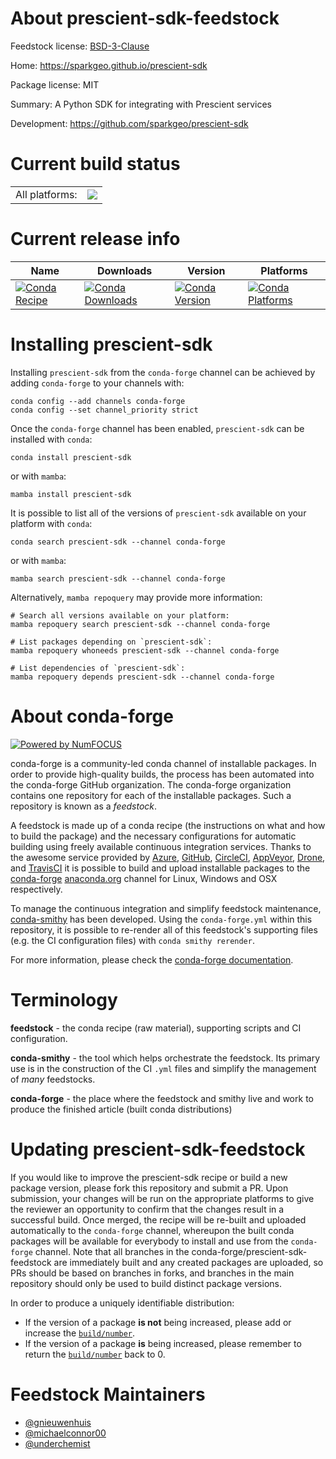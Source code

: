 About prescient-sdk-feedstock
=============================

Feedstock license: [BSD-3-Clause](https://github.com/conda-forge/prescient-sdk-feedstock/blob/main/LICENSE.txt)

Home: https://sparkgeo.github.io/prescient-sdk

Package license: MIT

Summary: A Python SDK for integrating with Prescient services

Development: https://github.com/sparkgeo/prescient-sdk

Current build status
====================


<table><tr><td>All platforms:</td>
    <td>
      <a href="https://dev.azure.com/conda-forge/feedstock-builds/_build/latest?definitionId=23489&branchName=main">
        <img src="https://dev.azure.com/conda-forge/feedstock-builds/_apis/build/status/prescient-sdk-feedstock?branchName=main">
      </a>
    </td>
  </tr>
</table>

Current release info
====================

| Name | Downloads | Version | Platforms |
| --- | --- | --- | --- |
| [![Conda Recipe](https://img.shields.io/badge/recipe-prescient--sdk-green.svg)](https://anaconda.org/conda-forge/prescient-sdk) | [![Conda Downloads](https://img.shields.io/conda/dn/conda-forge/prescient-sdk.svg)](https://anaconda.org/conda-forge/prescient-sdk) | [![Conda Version](https://img.shields.io/conda/vn/conda-forge/prescient-sdk.svg)](https://anaconda.org/conda-forge/prescient-sdk) | [![Conda Platforms](https://img.shields.io/conda/pn/conda-forge/prescient-sdk.svg)](https://anaconda.org/conda-forge/prescient-sdk) |

Installing prescient-sdk
========================

Installing `prescient-sdk` from the `conda-forge` channel can be achieved by adding `conda-forge` to your channels with:

```
conda config --add channels conda-forge
conda config --set channel_priority strict
```

Once the `conda-forge` channel has been enabled, `prescient-sdk` can be installed with `conda`:

```
conda install prescient-sdk
```

or with `mamba`:

```
mamba install prescient-sdk
```

It is possible to list all of the versions of `prescient-sdk` available on your platform with `conda`:

```
conda search prescient-sdk --channel conda-forge
```

or with `mamba`:

```
mamba search prescient-sdk --channel conda-forge
```

Alternatively, `mamba repoquery` may provide more information:

```
# Search all versions available on your platform:
mamba repoquery search prescient-sdk --channel conda-forge

# List packages depending on `prescient-sdk`:
mamba repoquery whoneeds prescient-sdk --channel conda-forge

# List dependencies of `prescient-sdk`:
mamba repoquery depends prescient-sdk --channel conda-forge
```


About conda-forge
=================

[![Powered by
NumFOCUS](https://img.shields.io/badge/powered%20by-NumFOCUS-orange.svg?style=flat&colorA=E1523D&colorB=007D8A)](https://numfocus.org)

conda-forge is a community-led conda channel of installable packages.
In order to provide high-quality builds, the process has been automated into the
conda-forge GitHub organization. The conda-forge organization contains one repository
for each of the installable packages. Such a repository is known as a *feedstock*.

A feedstock is made up of a conda recipe (the instructions on what and how to build
the package) and the necessary configurations for automatic building using freely
available continuous integration services. Thanks to the awesome service provided by
[Azure](https://azure.microsoft.com/en-us/services/devops/), [GitHub](https://github.com/),
[CircleCI](https://circleci.com/), [AppVeyor](https://www.appveyor.com/),
[Drone](https://cloud.drone.io/welcome), and [TravisCI](https://travis-ci.com/)
it is possible to build and upload installable packages to the
[conda-forge](https://anaconda.org/conda-forge) [anaconda.org](https://anaconda.org/)
channel for Linux, Windows and OSX respectively.

To manage the continuous integration and simplify feedstock maintenance,
[conda-smithy](https://github.com/conda-forge/conda-smithy) has been developed.
Using the ``conda-forge.yml`` within this repository, it is possible to re-render all of
this feedstock's supporting files (e.g. the CI configuration files) with ``conda smithy rerender``.

For more information, please check the [conda-forge documentation](https://conda-forge.org/docs/).

Terminology
===========

**feedstock** - the conda recipe (raw material), supporting scripts and CI configuration.

**conda-smithy** - the tool which helps orchestrate the feedstock.
                   Its primary use is in the construction of the CI ``.yml`` files
                   and simplify the management of *many* feedstocks.

**conda-forge** - the place where the feedstock and smithy live and work to
                  produce the finished article (built conda distributions)


Updating prescient-sdk-feedstock
================================

If you would like to improve the prescient-sdk recipe or build a new
package version, please fork this repository and submit a PR. Upon submission,
your changes will be run on the appropriate platforms to give the reviewer an
opportunity to confirm that the changes result in a successful build. Once
merged, the recipe will be re-built and uploaded automatically to the
`conda-forge` channel, whereupon the built conda packages will be available for
everybody to install and use from the `conda-forge` channel.
Note that all branches in the conda-forge/prescient-sdk-feedstock are
immediately built and any created packages are uploaded, so PRs should be based
on branches in forks, and branches in the main repository should only be used to
build distinct package versions.

In order to produce a uniquely identifiable distribution:
 * If the version of a package **is not** being increased, please add or increase
   the [``build/number``](https://docs.conda.io/projects/conda-build/en/latest/resources/define-metadata.html#build-number-and-string).
 * If the version of a package **is** being increased, please remember to return
   the [``build/number``](https://docs.conda.io/projects/conda-build/en/latest/resources/define-metadata.html#build-number-and-string)
   back to 0.

Feedstock Maintainers
=====================

* [@gnieuwenhuis](https://github.com/gnieuwenhuis/)
* [@michaelconnor00](https://github.com/michaelconnor00/)
* [@underchemist](https://github.com/underchemist/)

